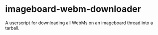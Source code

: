 # imageboard-webm-downloader
A userscript for downloading all WebMs on an imageboard thread into a tarball.
